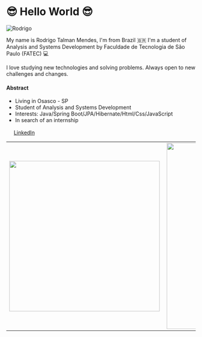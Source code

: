 #  😎 Hello World  😎

![Rodrigo](https://user-images.githubusercontent.com/69361027/110225780-6a2f2b80-7ec7-11eb-8c65-8dc570748e74.png)


My name is Rodrigo Talman Mendes, I'm from Brazil  🇧🇷 I'm a student of Analysis and Systems Development  by Faculdade de Tecnologia de São Paulo (FATEC) 💻

I love studying new technologies and solving problems. Always open to new challenges and changes.

#### Abstract 
 - Living in Osasco - SP
 - Student of Analysis and Systems Development 
 - Interests: Java/Spring Boot/JPA/Hibernate/Html/Css/JavaScript
 -  In search of an internship


<a href="https://www.linkedin.com/in/rodrigotalman/"><img src="https://user-images.githubusercontent.com/69361027/110225866-3accee80-7ec8-11eb-8e40-8e3c8e36e95e.png" width="16"></img></a> [LinkedIn](https://www.linkedin.com/in/rodrigotalman)  



<center>
<table>
    <tr>
        <td><img width="400px" align="left" src="https://github-readme-stats.vercel.app/api/top-langs/?username=yDrck&hide=html&layout=compact&theme=algolia" /></td>
        <td><img width="495px" align="left" src="https://github-readme-stats.vercel.app/api?username=yDrck&theme=algolia"/></td>
    </tr>   
</table>
</center>  
 



     
